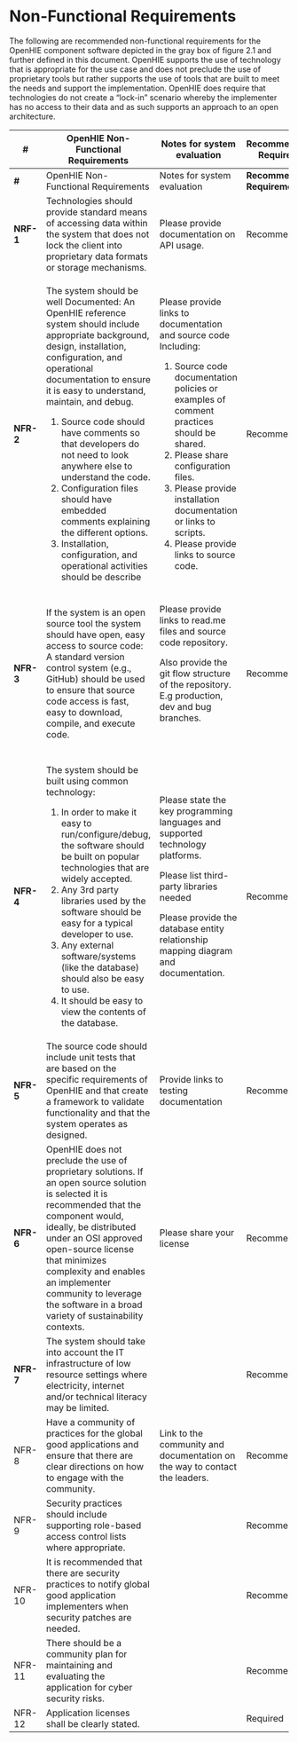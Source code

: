 # Non-Functional Requirements

The following are recommended non-functional requirements for the OpenHIE component software depicted in the gray box of figure 2.1 and further defined in this document. OpenHIE supports the use of technology that is appropriate for the use case and does not preclude the use of proprietary tools but rather supports the use of tools that are built to meet the needs and support the implementation. OpenHIE does require that technologies do not create a “lock-in” scenario whereby the implementer has no access to their data and as such supports an approach to an open architecture.

<table data-header-hidden><thead><tr><th width="103">#</th><th width="181">OpenHIE Non-Functional Requirements</th><th width="141">Notes for system evaluation</th><th>Recommendation/ Requirement</th></tr></thead><tbody><tr><td><strong>#</strong></td><td>OpenHIE Non-Functional Requirements</td><td>Notes for system evaluation</td><td><strong>Recommendation/ Requirement</strong></td></tr><tr><td><strong>NRF-1</strong></td><td>Technologies should provide standard means of accessing data within the system that does not lock the client into proprietary data formats or storage mechanisms.</td><td>Please provide documentation on API usage.</td><td>Recommendation</td></tr><tr><td><strong>NFR-2</strong></td><td><p>The system should be well Documented: An OpenHIE reference system should include appropriate background, design,  installation, configuration, and operational documentation to ensure it is easy to understand, maintain, and debug.</p><ol><li>Source code should have comments so that developers do not need to look anywhere else to understand the code.</li><li>Configuration files should have embedded comments explaining the different options.</li><li>Installation, configuration, and operational activities should be describe</li></ol></td><td><p>Please provide links to documentation and source code Including:  </p><ol><li>Source code documentation policies or examples of comment practices should be shared.  </li><li>Please share configuration files.  </li><li>Please provide installation documentation or links to scripts.  </li><li>Please provide links to source code.</li></ol></td><td>Recommendation</td></tr><tr><td><strong>NFR-3</strong></td><td>If the system is an open source tool the system should have open, easy access to source code: A standard version control system (e.g., GitHub) should be used to ensure that source code access is fast, easy to download, compile, and execute code.</td><td><p>Please provide links to read.me files and source code repository.  </p><p></p><p>Also provide the git flow structure of the repository. E.g production, dev and bug branches.</p><p><br></p></td><td>Recommendation</td></tr><tr><td><strong>NFR-4</strong></td><td><p>The system should be built using common technology:  </p><ol><li>In order to make it easy to run/configure/debug, the software should be built on popular technologies that are widely accepted.</li><li>Any 3rd party libraries used by the software should be easy for a typical developer to use.</li><li>Any external software/systems (like the database) should also be easy to use.</li><li>It should be easy to view the contents of the database.</li></ol></td><td><p>Please state the key programming languages and supported technology platforms.</p><p>Please list third-party libraries needed </p><p>Please provide the database entity relationship mapping diagram and documentation.</p><p><br></p></td><td>Recommendation</td></tr><tr><td><strong>NFR-5</strong></td><td>The source code should include unit tests that are based on the specific requirements of OpenHIE and that create a framework to validate functionality and that the system operates as designed.</td><td>Provide links to testing documentation</td><td>Recommendation</td></tr><tr><td><strong>NFR-6</strong></td><td>OpenHIE does not preclude the use of proprietary solutions. If an open source solution is selected it is recommended that the component would, ideally, be distributed under an OSI approved open-source license that minimizes complexity and enables an implementer community to leverage the software in a broad variety of sustainability contexts.</td><td>Please share your license</td><td>Recommendation</td></tr><tr><td><strong>NFR-7</strong></td><td>The system should take into account the IT infrastructure of low resource settings where electricity, internet and/or technical literacy may be limited.  </td><td></td><td>Recommendation</td></tr><tr><td>NFR-8</td><td>Have a community of practices for the global good applications and ensure that there are clear directions on how to engage with the community.</td><td>Link to the community and documentation on the way to contact the leaders.</td><td>Recommendation</td></tr><tr><td>NFR-9</td><td>Security practices should include supporting role-based access control lists where appropriate.</td><td></td><td>Recommendation</td></tr><tr><td>NFR-10</td><td>It is recommended that there are security practices to notify global good application implementers when security patches are needed.</td><td></td><td>Recommendation</td></tr><tr><td>NFR-11</td><td>There should be a community plan for maintaining and evaluating the application for cyber security risks.</td><td></td><td>Recommendation</td></tr><tr><td>NFR-12</td><td>Application licenses shall be clearly stated.</td><td></td><td>Required</td></tr></tbody></table>
